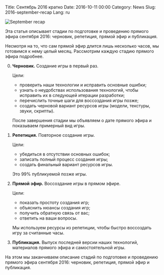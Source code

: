 Title: Сентябрь 2016 кратко
Date: 2016-10-11 00:00
Category: News
Slug: 2016-september-recap
Lang: ru

![September recap][screenshot]


Эта статья описывает стадии по подготовке и проведению прямого эфира сентября 2016: черновик, репетиция, прямой эфир и публикация.

Несмотря на то, что сам прямой эфир длится лишь несколько часов, мы готовимся к нему целый месяц. Рассмотрим каждую стадию прямого эфира подробнее.

0. **Черновик.** Создание игры в первый раз.

    Цели:

    * проверить наши технологии и исправить основные ошибки;
    * узнать о неудобствах использования технологий, чтобы исправить их в следующей итерации разработки;
    * перечислить точные шаги для воссоздания игры позже;
    * создать черновой вариант ресурсов игры (модели, текстуры, звуки, скрипты).

    После завершения стадии мы объявляем о дате прямого эфира и показываем примерный вид игры.

0. **Репетиция.** Повторное создание игры.

    Цели:

    * убедиться в отсутствии основных ошибок;
    * записать полный процесс создания игры;
    * создать финальный вариант ресурсов игры.

    Это 99% публикуемой позже игры.

0. **Прямой эфир.** Воссоздание игры в прямом эфире.

    Цели:

    * показать простоту создания игр;
    * объяснить нюансы создания игр;
    * получить обратную связь от вас;
    * ответить на ваши вопросы.

    Мы используем ресурсы из репетиции, чтобы быстро воссоздать игру за считанные часы.

0. **Публикация.** Выпуск последней версии наших технологий, материалов прямого эфира и самостоятельной игры.

На этом мы заканчиваем описание стадий по подготовке и проведению прямого эфира сентября 2016: черновик, репетиция, прямой эфир и публикация.

[screenshot]: {attach}/images/2016-10-11_september-recap.png

